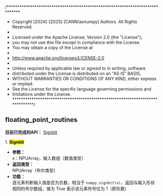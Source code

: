 /******************************************************************************
 * Copyright [2024]-[2025] [CANN/asnumpy] Authors. All Rights Reserved.
 *
 * Licensed under the Apache License, Version 2.0 (the "License");
 * you may not use this file except in compliance with the License.
 * You may obtain a copy of the License at
 *
 * http://www.apache.org/licenses/LICENSE-2.0
 *
 * Unless required by applicable law or agreed to in writing, software
 * distributed under the License is distributed on an "AS IS" BASIS,
 * WITHOUT WARRANTIES OR CONDITIONS OF ANY KIND, either express or implied.
 * See the License for the specific language governing permissions and
 * limitations under the License.
 ******************************************************************************/

## floating_point_routines  

**目前已完成的API：** [Signbit](#Signbit)  

<span id="Signbit">1. <mark>**Signbit**</mark></span>  
- **参数：**  
    x：NPUArray，输入数组（数值类型）  
- **返回类型：**  
    NPUArray（布尔类型）  
- **功能：**  
    逐元素判断输入值是否为负数，相当于 `numpy.signbit(x)`，返回与输入形状相同的布尔数组，值为 True 表示该元素符号位为 1（即负数）  
